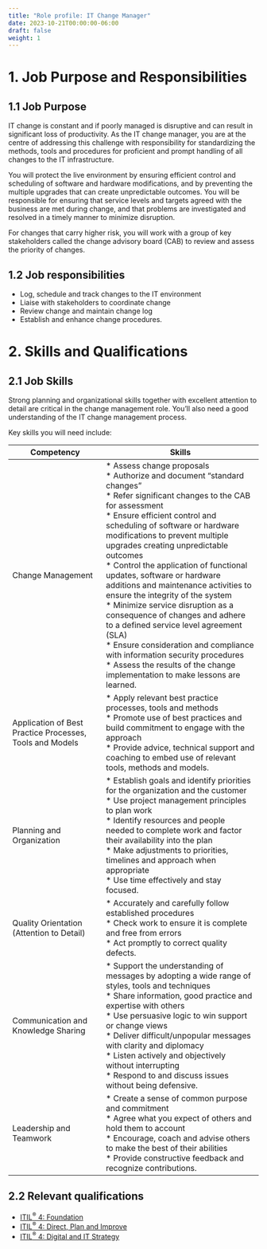 ```yaml
---
title: "Role profile: IT Change Manager"
date: 2023-10-21T00:00:00-06:00
draft: false
weight: 1
---
```


# 1. Job Purpose and Responsibilities
## 1.1 Job Purpose
IT change is constant and if poorly managed is disruptive and can result in significant loss of productivity. As the IT change manager, you are at the centre of addressing this challenge with responsibility for standardizing the methods, tools and procedures for proficient and prompt handling of all changes to the IT infrastructure.

You will protect the live environment by ensuring efficient control and scheduling of software and hardware modifications, and by preventing the multiple upgrades that can create unpredictable outcomes. You will be responsible for ensuring that service levels and targets agreed with the business are met during change, and that problems are investigated and resolved in a timely manner to minimize disruption.

For changes that carry higher risk, you will work with a group of key stakeholders called the change advisory board (CAB) to review and assess the priority of changes.

## 1.2 Job responsibilities
- Log, schedule and track changes to the IT environment
- Liaise with stakeholders to coordinate change
- Review change and maintain change log
- Establish and enhance change procedures.

# 2. Skills and Qualifications
## 2.1 Job Skills
Strong planning and organizational skills together with excellent attention to detail are critical in the change management role. You’ll also need a good understanding of the IT change management process.

Key skills you will need include:

| Competency | Skills |
| - | - |
| Change Management | * Assess change proposals <br /> * Authorize and document “standard changes” <br /> * Refer significant changes to the CAB for assessment <br /> * Ensure efficient control and scheduling of software or hardware modifications to prevent multiple upgrades creating unpredictable outcomes <br /> * Control the application of functional updates, software or hardware additions and maintenance activities to ensure the integrity of the system <br /> * Minimize service disruption as a consequence of changes and adhere to a defined service level agreement (SLA) <br /> * Ensure consideration and compliance with information security procedures <br /> * Assess the results of the change implementation to make lessons are learned.
| Application of Best Practice Processes, Tools and Models | * Apply relevant best practice processes, tools and methods <br /> * Promote use of best practices and build commitment to engage with the approach <br /> * Provide advice, technical support and coaching to embed use of relevant tools, methods and models.
| Planning and Organization | * Establish goals and identify priorities for the organization and the customer <br /> * Use project management principles to plan work <br /> * Identify resources and people needed to complete work and factor their availability into the plan <br /> * Make adjustments to priorities, timelines and approach when appropriate <br /> * Use time effectively and stay focused.
| Quality Orientation (Attention to Detail) | * Accurately and carefully follow established procedures <br /> * Check work to ensure it is complete and free from errors <br /> * Act promptly to correct quality defects.
| Communication and Knowledge Sharing | * Support the understanding of messages by adopting a wide range of styles, tools and techniques <br /> * Share information, good practice and expertise with others <br /> * Use persuasive logic to win support or change views <br /> * Deliver difficult/unpopular messages with clarity and diplomacy <br /> * Listen actively and objectively without interrupting <br /> * Respond to and discuss issues without being defensive.
| Leadership and Teamwork | * Create a sense of common purpose and commitment <br /> * Agree what you expect of others and hold them to account <br /> * Encourage, coach and advise others to make the best of their abilities <br /> * Provide constructive feedback and recognize contributions. <br />
## 2.2 Relevant qualifications
- [ITIL<sup>®</sup> 4: Foundation](https://www.axelos.com/certifications/itil-service-management/itil-4-foundation)
- [ITIL<sup>®</sup> 4: Direct, Plan and Improve](https://www.axelos.com/certifications/itil-service-management/managing-professional/direct-plan-and-improve)
- [ITIL<sup>®</sup> 4: Digital and IT Strategy](https://www.axelos.com/certifications/itil-service-management/strategic-leader/digital-and-it-strategy)
